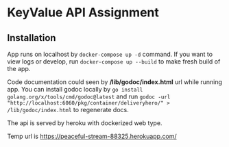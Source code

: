 # KeyValue API Assignment

## Installation

App runs on localhost by ``docker-compose up -d`` command. If you want to view logs or develop, run ``docker-compose up --build`` to make fresh build of the app.

Code documentation could seen by **/lib/godoc/index.html** url while running app. You can install godoc locally by ``go install golang.org/x/tools/cmd/godoc@latest`` and run ``godoc -url "http://localhost:6060/pkg/container/deliveryhero/" > /lib/godoc/index.html`` to regenerate docs.

The api is served by heroku with dockerized web type.

Temp url is https://peaceful-stream-88325.herokuapp.com/